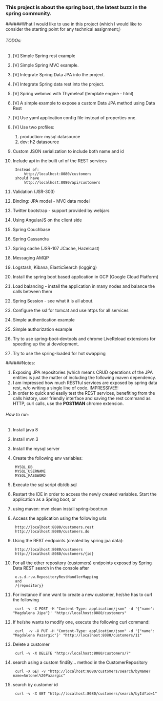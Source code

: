 ### This project is about the spring boot, the latest buzz in the spring community.

######What I would like to use in this project (which I would like to consider the starting point for any technical assignment;) 
###### TODOs:
1. [V] Simple Spring rest example
1. [V] Simple Spring MVC example.
1. [V] Integrate Spring Data JPA into the project.
1. [V] Integrate Spring data rest into the project.
1. [V] Spring webmvc with Thymeleaf (template engine - html)
1. [V] A simple example to expose a custom Data JPA method using Data Rest 
1. [V] Use yaml application config file instead of properties one. 
1. [V] Use two profiles: 
    1. production:  mysql datasource
    2. dev:         h2 datasource
1. Custom JSON serialization to include both name and id
1. Include api in the built url of the REST services
        
        Instead of:
            http://localhost:8080/customers
        should have
            http://localhost:8080/api/customers
1. Validation (JSR-303)
1. Binding: JPA model - MVC data model
1. Twitter bootstrap - support provided by webjars
1. Using AngularJS on the client side
1. Spring Couchbase
1. Spring Cassandra
1. Spring cache (JSR-107 JCache, Hazelcast)
1. Messaging AMQP
1. Logstash, Kibana, ElasticSearch (logging)
1. Install the spring boot based application in GCP (Google Cloud Platform)
1. Load balancing - install the application in many nodes and balance the calls between them
1. Spring Session - see what it is all about.
1. Configure the ssl for tomcat and use https for all services
1. Simple authentication example
1. Simple authorization example
1. Try to use spring-boot-devtools and chrome LiveReload extensions for speeding up the ui development.
1. Try to use the spring-loaded for hot swapping 

######Notes:
1. Exposing JPA repositories (which means CRUD operations of the JPA entities is just the matter of including the following maven dependency.
1. I am impressed how much RESTful services are exposed by spring data rest, w/o writing a single line of code. IMPRESSIVE!!!
1. In order to quick and easily test the REST services, benefiting from the calls history, user friendly interface and saving the rest command as HTTP, curl calls, use the **__POSTMAN__** chrome extension.


###### How to run:
1. Install java 8
1. Install mvn 3
1. Install the mysql server
1. Create the following env variables: 
        
        MYSQL_DB
        MYSQL_USERNAME
        MYSQL_PASSWORD 
1. Execute the sql script db/db.sql
1. Restart the IDE in order to access the newly created variables. Start the application as a Spring boot, or
1. using maven: mvn clean install spring-boot:run
1. Access the application using the following urls
    
        http://localhost:8080/customers.rest
        http://localhost:8080/customers.do
1. Using the REST endpoints (created by spring jpa data):
        
        http://localhost:8080/customers
        http://localhost:8080/customers/{id}
1. For all the other repository (customers) endpoints exposed by Spring Data REST search in the console after 
    
        o.s.d.r.w.RepositoryRestHandlerMapping
        and
        /{repository}        
1. For instance if one want to create a new customer, he/she has to curl the following 

        curl -v -X POST -H "Content-Type: application/json" -d '{"name": "Magdalena Jipa"}' "http://localhost:8080/customers"
1. If he/she wants to modify one, execute the following curl command:

        curl  -v -X PUT -H "Content-Type: application/json" -d '{"name": "Magdalena Pazargic"}' "http://localhost:8080/customers/11"
1. Delete a customer
    
        curl -v -X DELETE "http://localhost:8080/customers/7"
1. search using a custom findBy... method in the CustomerRepository
    
        curl -X GET -v "http://localhost:8080/customers/search/byName?name=Antonel%20Pazargic"
1. search by customer id
        
        curl -v -X GET "http://localhost:8080/customers/search/byId?id=1"
    
            
       